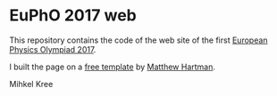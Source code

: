 # EuPhO 2017 web

This repository contains the code of the web site of the first [European Physics Olympiad 2017](http://eupho.ut.ee).

I built the page on a [free template](https://gumroad.com/l/free-one-page-event-html-css-template) by [Matthew Hartman](http://matthewhartman.com.au/).

Mihkel Kree

